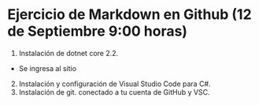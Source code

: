 # Ejercicio de Markdown en Github (12 de Septiembre 9:00 horas)
1. Instalación de dotnet core 2.2.
* Se ingresa al sitio
2. Instalación y configuración de Visual Studio Code para C#.
3. Instalación de git. conectado a tu cuenta de GitHub y VSC.
